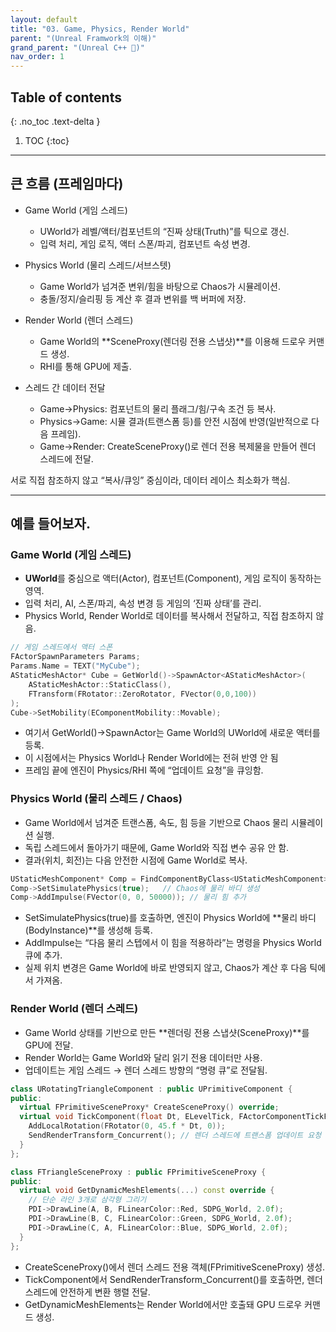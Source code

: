 ```yaml
---
layout: default
title: "03. Game, Physics, Render World"
parent: "(Unreal Framwork의 이해)"
grand_parent: "(Unreal C++ 🚀)"
nav_order: 1
---
```


## Table of contents
{: .no_toc .text-delta }

1. TOC
{:toc}

---

## 큰 흐름 (프레임마다)

* Game World (게임 스레드)
    * UWorld가 레벨/액터/컴포넌트의 “진짜 상태(Truth)”를 틱으로 갱신.
    * 입력 처리, 게임 로직, 액터 스폰/파괴, 컴포넌트 속성 변경.
* Physics World (물리 스레드/서브스텟)
    * Game World가 넘겨준 변위/힘을 바탕으로 Chaos가 시뮬레이션.
    * 충돌/정지/슬리핑 등 계산 후 결과 변위를 백 버퍼에 저장.
* Render World (렌더 스레드)
    * Game World의 **SceneProxy(렌더링 전용 스냅샷)**를 이용해 드로우 커맨드 생성.
    * RHI를 통해 GPU에 제출.

* 스레드 간 데이터 전달
    * Game→Physics: 컴포넌트의 물리 플래그/힘/구속 조건 등 복사.
    * Physics→Game: 시뮬 결과(트랜스폼 등)를 안전 시점에 반영(일반적으로 다음 프레임).
    * Game→Render: CreateSceneProxy()로 렌더 전용 복제물을 만들어 렌더 스레드에 전달.

서로 직접 참조하지 않고 “복사/큐잉” 중심이라, 데이터 레이스 최소화가 핵심.

---

## 예를 들어보자.

### Game World (게임 스레드)

* **UWorld**를 중심으로 액터(Actor), 컴포넌트(Component), 게임 로직이 동작하는 영역.
* 입력 처리, AI, 스폰/파괴, 속성 변경 등 게임의 ‘진짜 상태’를 관리.
* Physics World, Render World로 데이터를 복사해서 전달하고, 직접 참조하지 않음.

```cpp
// 게임 스레드에서 액터 스폰
FActorSpawnParameters Params;
Params.Name = TEXT("MyCube");
AStaticMeshActor* Cube = GetWorld()->SpawnActor<AStaticMeshActor>(
    AStaticMeshActor::StaticClass(),
    FTransform(FRotator::ZeroRotator, FVector(0,0,100))
);
Cube->SetMobility(EComponentMobility::Movable);

```

* 여기서 GetWorld()->SpawnActor는 Game World의 UWorld에 새로운 액터를 등록.
* 이 시점에서는 Physics World나 Render World에는 전혀 반영 안 됨
* 프레임 끝에 엔진이 Physics/RHI 쪽에 “업데이트 요청”을 큐잉함.

### Physics World (물리 스레드 / Chaos)

* Game World에서 넘겨준 트랜스폼, 속도, 힘 등을 기반으로 Chaos 물리 시뮬레이션 실행.
* 독립 스레드에서 돌아가기 때문에, Game World와 직접 변수 공유 안 함.
* 결과(위치, 회전)는 다음 안전한 시점에 Game World로 복사.

```cpp
UStaticMeshComponent* Comp = FindComponentByClass<UStaticMeshComponent>();
Comp->SetSimulatePhysics(true);   // Chaos에 물리 바디 생성
Comp->AddImpulse(FVector(0, 0, 50000)); // 물리 힘 추가
```

* SetSimulatePhysics(true)를 호출하면, 엔진이 Physics World에 **물리 바디(BodyInstance)**를 생성해 등록.
* AddImpulse는 “다음 물리 스텝에서 이 힘을 적용하라”는 명령을 Physics World 큐에 추가.
* 실제 위치 변경은 Game World에 바로 반영되지 않고, Chaos가 계산 후 다음 틱에서 가져옴.

### Render World (렌더 스레드)

* Game World 상태를 기반으로 만든 **렌더링 전용 스냅샷(SceneProxy)**를 GPU에 전달.
* Render World는 Game World와 달리 읽기 전용 데이터만 사용.
* 업데이트는 게임 스레드 → 렌더 스레드 방향의 “명령 큐”로 전달됨.

```cpp
class URotatingTriangleComponent : public UPrimitiveComponent {
public:
  virtual FPrimitiveSceneProxy* CreateSceneProxy() override;
  virtual void TickComponent(float Dt, ELevelTick, FActorComponentTickFunction*) override {
    AddLocalRotation(FRotator(0, 45.f * Dt, 0));
    SendRenderTransform_Concurrent(); // 렌더 스레드에 트랜스폼 업데이트 요청
  }
};

class FTriangleSceneProxy : public FPrimitiveSceneProxy {
public:
  virtual void GetDynamicMeshElements(...) const override {
    // 단순 라인 3개로 삼각형 그리기
    PDI->DrawLine(A, B, FLinearColor::Red, SDPG_World, 2.0f);
    PDI->DrawLine(B, C, FLinearColor::Green, SDPG_World, 2.0f);
    PDI->DrawLine(C, A, FLinearColor::Blue, SDPG_World, 2.0f);
  }
};
```

* CreateSceneProxy()에서 렌더 스레드 전용 객체(FPrimitiveSceneProxy) 생성.
* TickComponent에서 SendRenderTransform_Concurrent()를 호출하면, 렌더 스레드에 안전하게 변환 행렬 전달.
* GetDynamicMeshElements는 Render World에서만 호출돼 GPU 드로우 커맨드 생성.